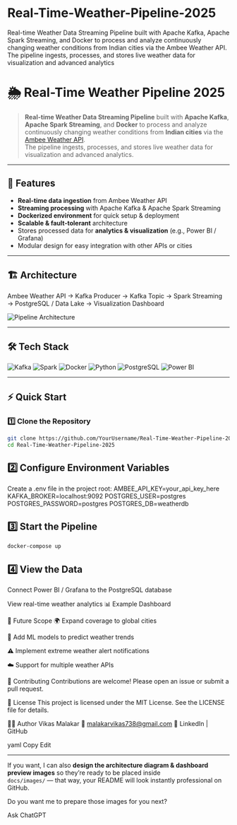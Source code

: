 # Real-Time-Weather-Pipeline-2025
  
Real-time Weather Data Streaming Pipeline built with Apache Kafka, Apache Spark Streaming, and Docker to process and analyze continuously changing weather conditions from Indian cities via the Ambee Weather API. The pipeline ingests, processes, and stores live weather data for visualization and advanced analytics
# 🌦️ Real-Time Weather Pipeline 2025

> **Real-time Weather Data Streaming Pipeline** built with **Apache Kafka**, **Apache Spark Streaming**, and **Docker** to process and analyze continuously changing weather conditions from **Indian cities** via the [Ambee Weather API](https://www.getambee.com/).  
> The pipeline ingests, processes, and stores live weather data for visualization and advanced analytics.

---

## 🚀 Features

- **Real-time data ingestion** from Ambee Weather API
- **Streaming processing** with Apache Kafka & Apache Spark Streaming
- **Dockerized environment** for quick setup & deployment
- **Scalable & fault-tolerant** architecture
- Stores processed data for **analytics & visualization** (e.g., Power BI / Grafana)
- Modular design for easy integration with other APIs or cities

---

## 🏗️ Architecture

Ambee Weather API → Kafka Producer → Kafka Topic → Spark Streaming → PostgreSQL / Data Lake → Visualization Dashboard

![Pipeline Architecture](docs/images/architecture.png)

---

## 🛠️ Tech Stack

![Kafka](https://img.shields.io/badge/Apache%20Kafka-000000?style=for-the-badge&logo=apachekafka&logoColor=white)
![Spark](https://img.shields.io/badge/Apache%20Spark-E25A1C?style=for-the-badge&logo=apachespark&logoColor=white)
![Docker](https://img.shields.io/badge/Docker-2496ED?style=for-the-badge&logo=docker&logoColor=white)
![Python](https://img.shields.io/badge/Python-3776AB?style=for-the-badge&logo=python&logoColor=white)
![PostgreSQL](https://img.shields.io/badge/PostgreSQL-4169E1?style=for-the-badge&logo=postgresql&logoColor=white)
![Power BI](https://img.shields.io/badge/Power%20BI-F2C811?style=for-the-badge&logo=powerbi&logoColor=black)

---

## ⚡ Quick Start

### 1️⃣ Clone the Repository
```bash
git clone https://github.com/YourUsername/Real-Time-Weather-Pipeline-2025.git
cd Real-Time-Weather-Pipeline-2025

```
## 2️⃣ Configure Environment Variables
  
Create a .env file in the project root:
AMBEE_API_KEY=your_api_key_here
KAFKA_BROKER=localhost:9092
POSTGRES_USER=postgres
POSTGRES_PASSWORD=postgres
POSTGRES_DB=weatherdb  
  
## 3️⃣ Start the Pipeline

  ```bash
docker-compose up
```
## 4️⃣ View the Data
Connect Power BI / Grafana to the PostgreSQL database

View real-time weather analytics
📊 Example Dashboard

🔮 Future Scope
🌍 Expand coverage to global cities

🤖 Add ML models to predict weather trends

⚠️ Implement extreme weather alert notifications

☁️ Support for multiple weather APIs

🤝 Contributing
Contributions are welcome!
Please open an issue or submit a pull request.

📜 License
This project is licensed under the MIT License.
See the LICENSE file for details.

👨‍💻 Author
Vikas Malakar
📧 malakarvikas738@gmail.com
🔗 LinkedIn | GitHub

yaml
Copy
Edit

---

If you want, I can also **design the architecture diagram & dashboard preview images** so they’re ready to be placed inside  
`docs/images/` — that way, your README will look instantly professional on GitHub.  

Do you want me to prepare those images for you next?








Ask ChatGPT
